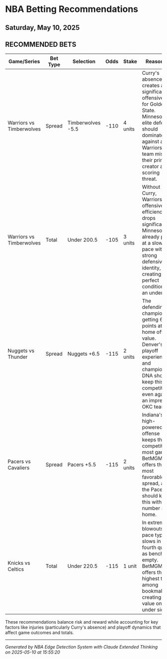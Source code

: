 # NBA Betting Recommendations
## Saturday, May 10, 2025

## RECOMMENDED BETS
| Game/Series | Bet Type | Selection | Odds | Stake | Reasoning |
|-------------|----------|-----------|------|-------|-----------|
| Warriors vs Timberwolves | Spread | Timberwolves -5.5 | -110 | 4 units | Curry's absence creates a significant offensive void for Golden State. Minnesota's elite defense should dominate against a Warriors team missing their primary creator and scoring threat. |
| Warriors vs Timberwolves | Total | Under 200.5 | -105 | 3 units | Without Curry, Warriors' offensive efficiency drops significantly. Minnesota already plays at a slow pace with strong defensive identity, creating perfect conditions for an under. |
| Nuggets vs Thunder | Spread | Nuggets +6.5 | -115 | 2 units | The defending champions getting 6.5 points at home offers value. Denver's playoff experience and championship DNA should keep this competitive, even against an impressive OKC team. |
| Pacers vs Cavaliers | Spread | Pacers +5.5 | -115 | 2 units | Indiana's high-powered offense keeps them competitive in most games. BetMGM offers the most favorable spread, and the Pacers should keep this within the number at home. |
| Knicks vs Celtics | Total | Under 220.5 | -115 | 1 unit | In extreme blowouts, pace typically slows in the fourth quarter as benches empty. BetMGM offers the highest total among bookmakers, creating value on the under side. |

These recommendations balance risk and reward while accounting for key factors like injuries (particularly Curry's absence) and playoff dynamics that affect game outcomes and totals.

---
*Generated by NBA Edge Detection System with Claude Extended Thinking on 2025-05-10 at 15:55:20*
